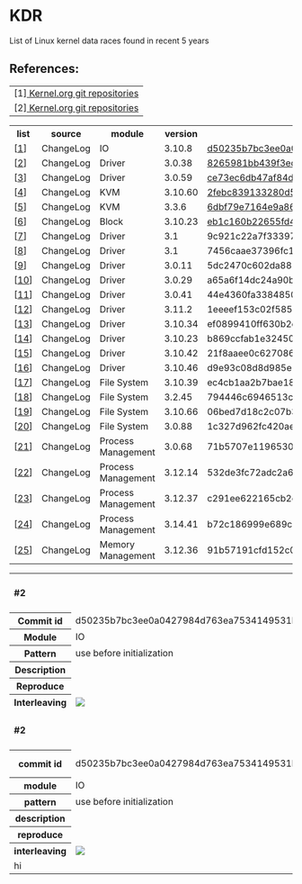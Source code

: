 # KDR
List of Linux kernel data races found in recent 5 years
<br>
<h2>References:</h2>
<table>
<tr><td>
[1]<a href="https://git.kernel.org/cgit/linux/kernel/git/torvalds/linux.git/"> Kernel.org git repositories </a>
<tr><td>
[2]<a href="https://git.kernel.org/cgit/linux/kernel/git/torvalds/linux.git/"> Kernel.org git repositories </a>

</table>

<table>
    <tr> <th> list                      <th> source          <th> module         <th> version       <th> id     <th> status   
    <tr background="red";> <td> [<a href="#c1">1</a>]     <td> ChangeLog      <td> IO         <td> 3.10.8     
         <td> <a href="#c1">d50235b7bc3ee0a0427984d763ea7534149531b4</a>    <td> Yes
    <tr> <td> [<a href="#c2">2</a>]     <td> ChangeLog      <td> Driver         <td> 3.0.38     
         <td> <a href="#c2">8265981bb439f3ecc5356fb877a6c2a6636ac88a</a>    <td> Yes
    <tr> <td> [<a href="#c3">3</a>]     <td> ChangeLog      <td> Driver         <td> 3.0.59     
         <td> <a href="#c3">ce73ec6db47af84d1466402781ae0872a9e7873c</a>    <td> Yes
    <tr> <td> [<a href="#c4">4</a>]     <td> ChangeLog      <td> KVM         <td> 3.10.60     
         <td> <a href="#c4">2febc839133280d5a5e8e1179c94ea674489dae2</a>    <td> Yes
    <tr> <td> [<a href="#c5">5</a>]     <td> ChangeLog      <td> KVM         <td> 3.3.6     
         <td> <a href="#c5">6dbf79e7164e9a86c1e466062c48498142ae6128</a>    <td> Yes
    <tr> <td> [<a href="#c6">6</a>]     <td> ChangeLog      <td> Block         <td> 3.10.23    
         <td> <a href="#c5">eb1c160b22655fd4ec44be732d6594fd1b1e44f4</a>    <td> Yes
    <tr> <td> [<a href="#c7">7</a>]  	<td> ChangeLog 	<td> Driver             	<td> 3.1     	<td> 9c921c22a7f33397a6774d7fa076db9b6a0fd669 	<td> Yes 	
 <tr> <td> [<a href="#8">8</a>]  	<td> ChangeLog 	<td> Driver             	<td> 3.1     	<td> 7456caae37396fc1bc6f8e9461d07664b8c2f280 	<td> Yes 	
<tr> <td> [<a href="#9">9</a>]   	<td> ChangeLog <td> Driver            <td> 3.0.11  	<td> 5dc2470c602da8851907ec18942cd876c3b4ecc1 	<td> Yes 	
<tr> <td> [<a href="#10">10</a>]  	<td> ChangeLog 	<td>Driver             	<td> 3.0.29  <td> a65a6f14dc24a90bde3f5d0073ba2364476200bf 	<td> Yes 
<tr> <td> [<a href="#11">11</a>]  	<td>ChangeLog <td> Driver             <td> 3.0.41  <td> 44e4360fa3384850d65dd36fb4e6e5f2f112709b 	<td> Yes 	
<tr> <td> [<a href="#12">12</a>]  	<td> ChangeLog 	<td> Driver             	<td> 3.11.2  	<td> 1eeeef153c02f5856ec109fa532eb5f31c39f85c 	<td>Yes 	
<tr> <td> [<a href="#13">13</a>]  	<td> ChangeLog <td> Driver             	<td> 3.10.34 	<td> ef0899410ff630b2e75306da49996dbbfa318165 	<td>Yes 
<tr> <td> [<a href="#14">14</a>]  	<td> ChangeLog 	<td>Driver             	<td> 3.10.23 <td> b869ccfab1e324507fa3596e3e1308444fb68227 	<td>Yes 
<tr> <td> [<a href="#15">15</a>]  <td> ChangeLog <td> Driver             <td> 3.10.42 	<td> 21f8aaee0c62708654988ce092838aa7df4d25d8 	<td> Yes 	
<tr> <td> [<a href="#16">16</a>]  	<td> ChangeLog 	<td> Driver             <td> 3.10.46 	<td> d9e93c08d8d985e5ef89436ebc9f4aad7e31559f 	<td> Yes 
<tr> <td> [<a href="#17">17</a>]  	<td> ChangeLog <td>File System        <td> 3.10.39 <td> ec4cb1aa2b7bae18dd8164f2e9c7c51abcf61280 	<td> Yes 	
<tr> <td> [<a href="#18">18</a>]  	<td> ChangeLog 	<td> File System        <td> 3.2.45  	<td> 794446c6946513c684d448205fbd76fa35f38b72 	<td> Yes 
<tr> <td> [<a href="#19">19</a>]  	<td> ChangeLog <td> File System        	<td> 3.10.66 	<td> 06bed7d18c2c07b3e3eeadf4bd357f6e806618cc 	<td> Yes 
<tr> <td> [<a href="#20">20</a>]  	<td> ChangeLog 	<td> File System        <td> 3.0.88  	<td> 1c327d962fc420aea046c16215a552710bde8231 	<td> Yes 	
<tr> <td> [<a href="#21">21</a>]  	<td> ChangeLog 	<td> Process Management 	<td> 3.0.68  	<td> 71b5707e119653039e6e95213f00479668c79b75 	<td> Yes 
<tr> <td> [<a href="#22">22</a>]  	<td> ChangeLog 	<td> Process Management <td> 3.12.14 	<td> 532de3fc72adc2a6525c4d53c07bf81e1732083d 	<td> Yes 
<tr> <td> [<a href="#23">23</a>]  	<td> ChangeLog 	<td> Process Management 	<td> 3.12.37 	<td> c291ee622165cb2c8d4e7af63fffd499354a23be 	<td> Yes 	<td>
<tr> <td> [<a href="#24">24</a>]  	<td> ChangeLog 	<td>Process Management <td> 3.14.41 	<td> b72c186999e689cb0b055ab1c7b3cd8fffbeb5ed 	<td> Yes 
<tr> <td> [<a href="#25">25</a>]  <td> ChangeLog 	<td> Memory Management  	<td> 3.12.36 	<td> 91b57191cfd152c02ded0745250167d0263084f8 	<td> Yes 	
         
</table>

<table>
     <tr><td colspan="4"> <h4> #2 </h4>
    <tr><th> <a name="c2" id="c2"></a> Commit id <td>d50235b7bc3ee0a0427984d763ea7534149531b4
        <th>Version      <td>3.10.8    
    <tr><th>Module      <td>IO           <th>Date                <td>2013/7/3
    <tr> <th>Pattern             <td colspan="3">use before initialization   
    <tr> <th>Description <td colspan="3">
    <tr> <th>Reproduce   <td colspan="3">
    <tr><th>Interleaving 
    <td colspan="3"><image src="https://cloud.githubusercontent.com/assets/4531815/8325292/c77a173e-1a8a-11e5-9ddd-7f7b8a3ac0a5.png">
    <tr><td colspan="4"> <h4> #2 </h4>
    <tr><th> <a name="c1" id="c1"></a> commit id <td>d50235b7bc3ee0a0427984d763ea7534149531b4
        <th>kernel version      <td>3.10.8    
    <tr><th>module      <td>IO           <th>date                <td>2013/7/3
    <tr> <th>pattern             <td colspan="3">use before initialization   
    <tr> <th> description <td colspan="3">
    <tr> <th> reproduce   <td colspan="3">
    <tr><th>interleaving 
    <td colspan="3"><image src="https://cloud.githubusercontent.com/assets/4531815/8325292/c77a173e-1a8a-11e5-9ddd-7f7b8a3ac0a5.png">
    <tr> <td> hi
</table>
